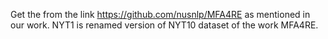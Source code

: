 
Get the from the link https://github.com/nusnlp/MFA4RE as mentioned in our work. NYT1 is renamed version of NYT10 dataset of the work MFA4RE.
